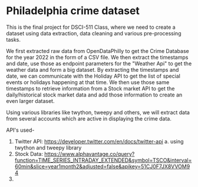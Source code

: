 # Philadelphia crime dataset

This is the final project for DSCI-511 Class, where we need to create a dataset using data extraction, data cleaning and various pre-processing tasks. 

We first extracted raw data from OpenDataPhilly to get the Crime Database for the year 2022 in the form of a CSV file. We then extract the timestamps
and date, use those as endpoint parameters for the "Weather Api" to get the weather data and form a big dataset. By extracting the timestamps and date,
we can communicate with the Holiday API to get the list of special events or holidays happening at that time. We then use those same timestamps to retrieve 
information from a Stock market API to get the daily/historical stock market data and add those information to create an even larger dataset.

Using various libraries like twython, tweepy and others, we will extract data from several accounts which are active in displaying the crime data.

API's used-
1. Twitter API: https://developer.twitter.com/en/docs/twitter-api
  a. using twython and tweepy library   
3. Stock Data:  https://www.alphavantage.co/query?function=TIME_SERIES_INTRADAY_EXTENDED&symbol=TSCO&interval=60min&slice=year1month2&adjusted=false&apikey=51CJ0F7JX8VVOM94
4. 

